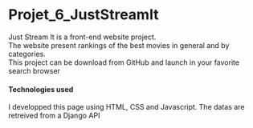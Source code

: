 # Projet_6_JustStreamIt

Just Stream It is a front-end website project.   
The website present rankings of the best movies in general and by categories.   
This project can be download from GitHub and launch in your favorite search browser 

#### Technologies used

I developped this page using HTML, CSS and Javascript. The datas are retreived from a Django API  
